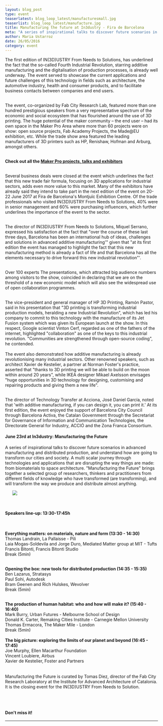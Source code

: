 ```yaml
---
layout: blog_post
type: event
teaserlatest: blog_loop_latest/manufacturesmall.jpg
teaserlist: blog_loop_latest/manufacture.jpg
title: Manufacturing the future at In3dustry - Fira de Barcelona
meta: "A series of inspirational talks to discover future scenarios in advanced manufacturing and distributed production, and understand how are going to transform our cities and society. Check out all the speakers involved"
author: Maria Ustarroz
date: 26/05/2016
category: event
---
```


The first edition of IN(3D)USTRY From Needs to
Solutions, has underlined the fact that the so-called
Fourth Industrial Revolution, starring additive
manufacturing and the digitalisation of production
processes, is already well underway. The event served to
showcase the current applications and future challenges
of this technology in fields such as architecture, the
automotive industry, health and consumer products,
and to facilitate business contacts between companies
and end users.<br>
<br>

The event, co-organized by Fab City Research Lab, featured more than one hundred prestigious
speakers from a very representative spectrum of the
economic and social ecosystem that has flourished around
the use of 3D printing. The huge potential of the maker
community – the end user – had its own space in the Maker
Pro Area where more than 60 projects were on show: open source projects, Fab Academy Projects, the Made@EU exhibition, etc. While
the trade show area featured the leading manufacturers of
3D printers such as HP, Renishaw, Hofman and Arburg,
amongst others.<br>
<br>

<strong>Check out all the <a href="http://makerpro.fab.city/">Maker Pro projects, talks and exhibitors</a></strong>
<br>
<br>

Several business deals were closed at the event which
underlines the fact that this new trade fair formula, focusing
on 3D applications for industrial sectors, adds even more
value to this market. Many of the exhibitors have already said
they intend to take part in the next edition of the event on
20-22 June 2017 at Fira de Barcelona's Montjuïc Exhibition
Centre. Of the trade professionals who visited IN(3D)USTRY
From Needs to Solutions, 40% were in senior management
and 60% were purchasing influencers, which further
underlines the importance of the event to the sector.<br>
<br>

The director of IN(3D)USTRY From Needs to Solutions,
Miquel Serrano, expressed his satisfaction at the fact that
"over the course of these last three days, Barcelona has
been an international hub of ideas, challenges and
solutions in advanced additive manufacturing'" given
that "at its first edition the event has managed to
highlight the fact that this new manufacturing method is
already a fact of life and that Barcelona has all the
elements necessary to drive forward this new industrial
revolution"'.<br>
<br>

Over 100 experts
The presentations, which attracted big audience numbers
among visitors to the show, coincided in declaring that we
are on the threshold of a new economic model which will
also see the widespread use of open collaboration
programmes.<br>
<br>

The vice-president and general manager of HP 3D Printing,
Ramón Pastor, said in his presentation that "3D printing is
transforming industrial production models, heralding a
new Industrial Revolution", which has led his company to
commit to this technology with the manufacture of its Jet
Fusion system which was given its European launch at the
show. In this respect, Google scientist Vinton Cerf, regarded
as one of the fathers of the internet, highlighted
"collaboration" as one of the keys to this industrial
revolution. "Communities are strengthened through
open-source coding", he contended.<br>
<br>
The event also demonstrated how additive manufacturing is
already revolutionising many industrial sectors. Other
renowned speakers, such as architect Xavier de Kestelier, a
partner at Norman Foster's practice, asserted that "thanks
to 3D printing we will be able to build on the moon within
around 20 years", while IKEA designer Mikael Axelsson
envisages "huge opportunities in 3D technology for
designing, customising and repairing products and giving
them a new life".<br>
<br>

The director of Technology Transfer at Acciona, José Daniel García, noted that 'with additive
manufacturing, if you can design it, you can print it.'
At its first edition, the event enjoyed the support of
Barcelona City Council through Barcelona Activa, the Catalan
Government through the Secretariat for Governance of
Information and Communication Technologies, the
Directorate General for Industry, ACCIÓ and the Zona Franca
Consortium.



<h4>June 23rd at In3dustry: Manufacturing the Future</h4>


A series of inspirational talks to discover future scenarios in advanced manufacturing and distributed production, and understand how are going to transform our cities and society. A multi scalar journey through technologies and applications that are disrupting the way things are made: from biomaterials to space architecture. "Manufacturing the Future" brings together a selected group of researchers, thinkers and practitioners from different fields of knowledge who have transformed (are transforming), and will transform the way we produce and distribute almost anything.
<br>



<ul><img src= "http://www.fablabbcn.org/img/blog/blog_loop_latest/manufacture.jpg" align="middle"></ul>



<br>
<h4>Speakers line-up: 13:30-17:45h</h4><br>

<b>Everything matters: on materials, nature and form (13:30 - 14:30)</b><br>
Thomas Landrain, La Pallaisse -  Pili<br>
Laia Mogas-Soldevila and Jorge Duro, Mediated Matter group at MIT - Tufts<br>
Francis Bitonti, Francis Bitonti Studio <br>
Break (5min)<br>
<br>

<b>Opening the box: new tools for distributed production (14:35 - 15:35)</b><br>
Ben Lazarus, Stratasys <br>
Paul Sohi, Autodesk <br>
Bram Geenen and Rich Hulskes, Wevolver<br>
Break (5min)<br>
<br>




<b>The production of human habitat: who and how will make it? (15:40 - 16:40)</b><br>
Mark Burry, Urban Futures - Melbourne School of Design<br>
Donald K. Carter, Remaking Cities Institute - Carnegie Mellon University<br>
Thomas Ermacora, The Maker Mile - London<br>
Break (5min)<br>
<br>
<b>The big picture: exploring the limits of our planet and beyond (16:45 - 17:45)</b><br>
Joe Murphy, Ellen Macarthur Foundation<br>
Vincent Loubiere, Airbus<br>
Xavier de Kestelier, Foster and Partners<br>
<br>
<br>
Manufacturing the Future is curated by Tomas Diez, director of the Fab City Research Laboratory at the Institute for Advanced Architecture of Catalonia. It is the closing event for the IN(3D)USTRY From Needs to Solution.<br>
<br>

<br>
<h4>Don't miss it!</h4>


---